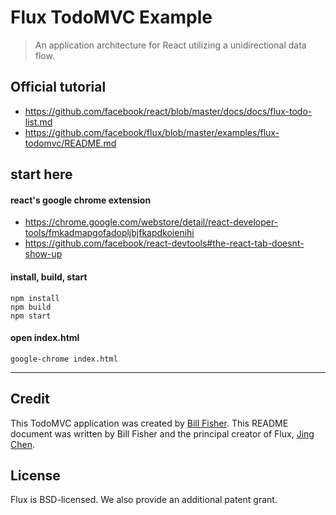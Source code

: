 # Flux TodoMVC Example

> An application architecture for React utilizing a unidirectional data flow.

## Official tutorial
- https://github.com/facebook/react/blob/master/docs/docs/flux-todo-list.md
- https://github.com/facebook/flux/blob/master/examples/flux-todomvc/README.md

## start here
#### react's google chrome extension
- https://chrome.google.com/webstore/detail/react-developer-tools/fmkadmapgofadopljbjfkapdkoienihi
- https://github.com/facebook/react-devtools#the-react-tab-doesnt-show-up

#### install, build, start
```
npm install
npm build
npm start
```

#### open index.html
```
google-chrome index.html
```





----

## Credit

This TodoMVC application was created by [Bill Fisher](https://www.facebook.com/bill.fisher.771).  This README document was written by Bill Fisher and the principal creator of Flux, [Jing Chen](https://www.facebook.com/jing).


## License
Flux is BSD-licensed. We also provide an additional patent grant.
